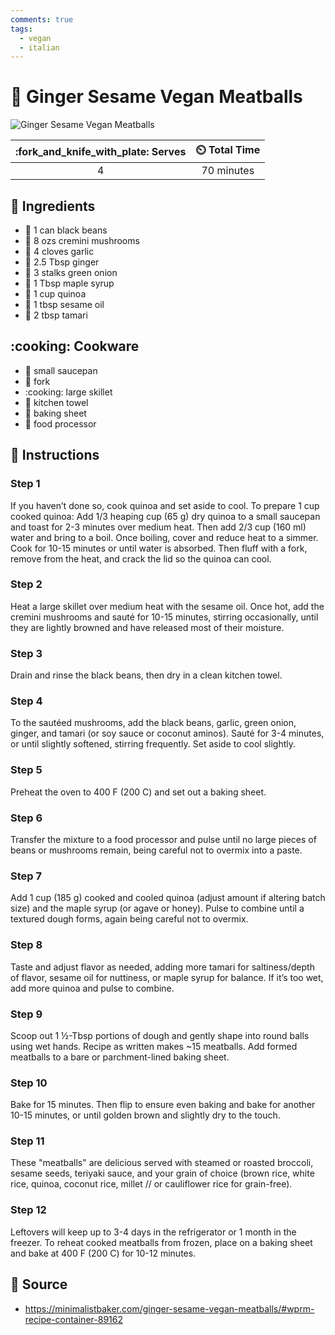 ```yaml
---
comments: true
tags:
  - vegan
  - italian
---
```

# :spaghetti: Ginger Sesame Vegan Meatballs

![Ginger Sesame Vegan Meatballs](../assets/images/ginger-sesame-vegan-meatballs.jpg)

| :fork_and_knife_with_plate: Serves | :timer_clock: Total Time |
|:------:|:----------:|
| 4      | 70 minutes |

## :salt: Ingredients

- :canned_food: 1 can black beans
- :mushroom: 8 ozs cremini mushrooms
- :garlic: 4 cloves garlic
- :garlic: 2.5 Tbsp ginger
- :seedling: 3 stalks green onion
- :pancakes: 1 Tbsp maple syrup
- :rice: 1 cup quinoa
- :sake: 1 tbsp sesame oil
- :sake: 2 tbsp tamari

## :cooking: Cookware

- :stew: small saucepan
- :fork_and_knife: fork
- :cooking: large skillet
- :shirt: kitchen towel
- :cookie: baking sheet
- :tropical_drink: food processor

## :pencil: Instructions

### Step 1

If you haven’t done so, cook quinoa and set aside to cool. To prepare 1 cup cooked quinoa: Add 1/3 heaping cup (65 g)
dry quinoa to a small saucepan and toast for 2-3 minutes over medium heat. Then add 2/3 cup (160 ml) water and bring
to a boil. Once boiling, cover and reduce heat to a simmer. Cook for 10-15 minutes or until water is absorbed. Then
fluff with a fork, remove from the heat, and crack the lid so the quinoa can cool.

### Step 2

Heat a large skillet over medium heat with the sesame oil. Once hot, add the cremini mushrooms and sauté for 10-15
minutes, stirring occasionally, until they are lightly browned and have released most of their moisture.

### Step 3

Drain and rinse the black beans, then dry in a clean kitchen towel.

### Step 4

To the sautéed mushrooms, add the black beans, garlic, green onion, ginger, and tamari (or soy sauce or coconut
aminos). Sauté for 3-4 minutes, or until slightly softened, stirring frequently. Set aside to cool slightly.

### Step 5

Preheat the oven to 400 F (200 C) and set out a baking sheet.

### Step 6

Transfer the mixture to a food processor and pulse until no large pieces of beans or mushrooms remain, being careful
not to overmix into a paste.

### Step 7

Add 1 cup (185 g) cooked and cooled quinoa (adjust amount if altering batch size) and the maple syrup (or agave or
honey). Pulse to combine until a textured dough forms, again being careful not to overmix.

### Step 8

Taste and adjust flavor as needed, adding more tamari for saltiness/depth of flavor, sesame oil for nuttiness, or maple
syrup for balance. If it’s too wet, add more quinoa and pulse to combine.

### Step 9

Scoop out 1 ½-Tbsp portions of dough and gently shape into round balls using wet hands. Recipe as written makes ~15
meatballs. Add formed meatballs to a bare or parchment-lined baking sheet.

### Step 10

Bake for 15 minutes. Then flip to ensure even baking and bake for another 10-15 minutes, or until golden brown and
slightly dry to the touch.

### Step 11

These "meatballs" are delicious served with steamed or roasted broccoli, sesame seeds, teriyaki sauce, and your grain
of choice (brown rice, white rice, quinoa, coconut rice, millet // or cauliflower rice for grain-free).

### Step 12

Leftovers will keep up to 3-4 days in the refrigerator or 1 month in the freezer. To reheat cooked meatballs from
frozen, place on a baking sheet and bake at 400 F (200 C) for 10-12 minutes.

## :link: Source

- <https://minimalistbaker.com/ginger-sesame-vegan-meatballs/#wprm-recipe-container-89162>
